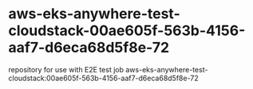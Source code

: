 # aws-eks-anywhere-test-cloudstack-00ae605f-563b-4156-aaf7-d6eca68d5f8e-72
repository for use with E2E test job aws-eks-anywhere-test-cloudstack:00ae605f-563b-4156-aaf7-d6eca68d5f8e-72
